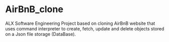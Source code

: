 # AirBnB_clone
ALX Software Engineering Project based on cloning AirBnB website that uses command interpreter to create, fetch, update and delete objects stored on a Json file storage (DataBase).
